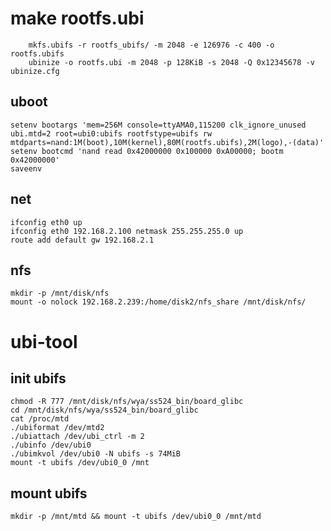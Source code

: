 # make rootfs.ubi
        mkfs.ubifs -r rootfs_ubifs/ -m 2048 -e 126976 -c 400 -o rootfs.ubifs
        ubinize -o rootfs.ubi -m 2048 -p 128KiB -s 2048 -Q 0x12345678 -v ubinize.cfg

## uboot
    setenv bootargs 'mem=256M console=ttyAMA0,115200 clk_ignore_unused ubi.mtd=2 root=ubi0:ubifs rootfstype=ubifs rw mtdparts=nand:1M(boot),10M(kernel),80M(rootfs.ubifs),2M(logo),-(data)' 
    setenv bootcmd 'nand read 0x42000000 0x100000 0xA00000; bootm 0x42000000'
    saveenv
## net
    ifconfig eth0 up
    ifconfig eth0 192.168.2.100 netmask 255.255.255.0 up
    route add default gw 192.168.2.1
## nfs
    mkdir -p /mnt/disk/nfs
    mount -o nolock 192.168.2.239:/home/disk2/nfs_share /mnt/disk/nfs/
    
# ubi-tool
## init ubifs
    chmod -R 777 /mnt/disk/nfs/wya/ss524_bin/board_glibc
    cd /mnt/disk/nfs/wya/ss524_bin/board_glibc
    cat /proc/mtd
    ./ubiformat /dev/mtd2
    ./ubiattach /dev/ubi_ctrl -m 2
    ./ubinfo /dev/ubi0
    ./ubimkvol /dev/ubi0 -N ubifs -s 74MiB
    mount -t ubifs /dev/ubi0_0 /mnt
## mount ubifs
    mkdir -p /mnt/mtd && mount -t ubifs /dev/ubi0_0 /mnt/mtd

